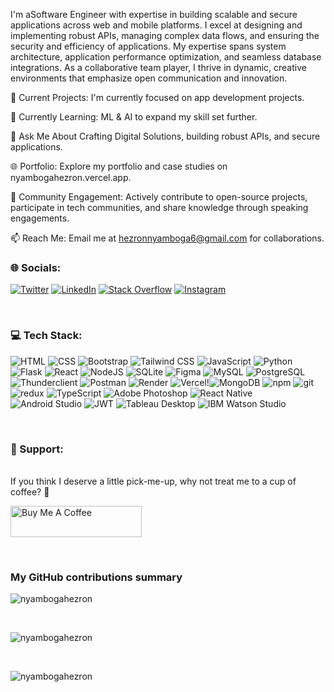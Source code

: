 I'm aSoftware Engineer with expertise in building scalable and secure applications across web and mobile platforms. I excel at designing and implementing robust APIs, managing complex data flows, and ensuring the security and efficiency of applications. My expertise spans system architecture, application performance optimization, and seamless database integrations. As a collaborative team player, I thrive in dynamic, creative environments that emphasize open communication and innovation.

🔭 Current Projects: I'm currently focused on app development projects.

🌱 Currently Learning: ML & AI to expand my skill set further.

💬 Ask Me About Crafting Digital Solutions, building robust APIs, and secure applications.

🌐 Portfolio: Explore my portfolio and case studies on nyambogahezron.vercel.app.

👥 Community Engagement: Actively contribute to open-source projects, participate in tech communities, and share knowledge through speaking engagements.

📫 Reach Me: Email me at hezronnyamboga6@gmail.com for collaborations.
<br>

<h3 align="centre">🌐 Socials:</h3>

[![Twitter](https://img.shields.io/badge/Twitter-%231DA1F2.svg?logo=Twitter&logoColor=white)](https://twitter.com/nyambogahezron)
[![LinkedIn](https://img.shields.io/badge/LinkedIn-%230077B5.svg?logo=linkedin&logoColor=white)](<https://www.linkedin.com/in/nyambogahezron/>)
[![Stack Overflow](https://img.shields.io/badge/Stack_Overflow-%23FE7A16.svg?logo=stack-overflow&logoColor=white)](https://stackoverflow.com/users/23325313/hezron-nyamboga)
[![Instagram](https://img.shields.io/badge/Instagram-%23E4405F.svg?logo=instagram&logoColor=white)](https://www.instagram.com/nyambogahezron/)

<br>

<h3 align="centre">💻 Tech Stack:</h3>

![HTML](https://img.shields.io/badge/HTML-%23E34F26?style=for-the-badge&logo=html5&logoColor=white) ![CSS](https://img.shields.io/badge/CSS-%231572B6?style=for-the-badge&logo=css3&logoColor=white) ![Bootstrap](https://img.shields.io/badge/Bootstrap-563D7C?style=for-the-badge&logo=bootstrap&logoColor=white) ![Tailwind CSS](https://img.shields.io/badge/Tailwind_CSS-%2338B2AC?style=for-the-badge&logo=tailwind-css&logoColor=white) ![JavaScript](https://img.shields.io/badge/javascript-%23323330.svg?style=for-the-badge&logo=javascript&logoColor=%23F7DF1E) ![Python](https://img.shields.io/badge/python-3670A0?style=for-the-badge&logo=python&logoColor=ffdd54) ![Flask](https://img.shields.io/badge/flask-%23000.svg?style=for-the-badge&logo=flask&logoColor=white) ![React](https://img.shields.io/badge/react-%2320232a.svg?style=for-the-badge&logo=react&logoColor=%2361DAFB) ![NodeJS](https://img.shields.io/badge/node.js-6DA55F?style=for-the-badge&logo=node.js&logoColor=white) ![SQLite](https://img.shields.io/badge/sqlite-%2307405e.svg?style=for-the-badge&logo=sqlite&logoColor=white) ![Figma](https://img.shields.io/badge/figma-%23F24E1E.svg?style=for-the-badge&logo=figma&logoColor=white) ![MySQL](https://img.shields.io/badge/mysql-%2300000f.svg?style=for-the-badge&logo=mysql&logoColor=white) ![PostgreSQL](https://img.shields.io/badge/PostgreSQL-%23316192?style=for-the-badge&logo=postgresql&logoColor=white) ![Thunderclient](https://img.shields.io/badge/Thunderclient-%23000000.svg?style=for-the-badge&logo=thunderclient&logoColor=white) ![Postman](https://img.shields.io/badge/Postman-FF6C37?style=for-the-badge&logo=postman&logoColor=white) ![Render](https://img.shields.io/badge/render-%23000000.svg?style=for-the-badge&logo=render&logoColor=white) ![Vercel](https://img.shields.io/badge/vercel-%23000000.svg?style=for-the-badge&logo=vercel&logoColor=white)!<img alt="MongoDB" src="https://img.shields.io/badge/-MongoDB-13aa52?style=flat-square&logo=mongodb&logoColor=white" /> <img alt="npm" src="https://img.shields.io/badge/-NPM-CB3837?style=flat-square&logo=npm&logoColor=white" /> <img alt="git" src="https://img.shields.io/badge/-Git-F05032?style=flat-square&logo=git&logoColor=white" /> <img alt="redux" src="https://img.shields.io/badge/-Redux-764ABC?style=flat-square&logo=redux&logoColor=white" /> <img alt="TypeScript" src="https://img.shields.io/badge/-TypeScript-007ACC?style=flat-square&logo=typescript&logoColor=white" /> <img alt="Adobe Photoshop" src="https://img.shields.io/badge/-adobe%20photoshop-30a8ff?style=flat-square&logo=adobe%20photoshop&logoColor=white" />  <img alt="React Native" src="https://img.shields.io/badge/-React%20Native-61DAFB?style=flat-square&logo=react&logoColor=white" /> <img alt="Android Studio" src="https://img.shields.io/badge/-Android%20Studio-3DDC84?style=flat-square&logo=android-studio&logoColor=white" /> <img alt="JWT" src="https://img.shields.io/badge/-JWT-000000?style=flat-square&logo=JSON%20web%20tokens&logoColor=white" /> <img alt="Tableau Desktop" src="https://img.shields.io/badge/-Tableau%20Desktop-E97627?style=flat-square&logo=tableau&logoColor=white" /> <img alt="IBM Watson Studio" src="https://img.shields.io/badge/-IBM%20Watson%20Studio-052FAD?style=flat-square&logo=IBM-Watson&logoColor=white" />


<br>

<h3 align="centre">📖 Support:</h3>
<br>
If you think I deserve a little pick-me-up, why not treat me to a cup of coffee? 🥺
<br>
<p align="centre">
  <a href="https://www.buymeacoffee.com/nyambogahezron">
    <img src="https://cdn.buymeacoffee.com/buttons/v2/default-yellow.png" height="50" width="210" alt="Buy Me A Coffee" />
  </a>
</p>

<br>

<h3>My GitHub contributions summary</h3>

<p >
  <img src="https://github-readme-stats.vercel.app/api/top-langs/?username=nyambogahezron&layout=compact&hide_border=true&langs_count=10&theme=dark" alt="nyambogahezron" />
</p>

<br>

<p >
  <img src="https://github-readme-stats.vercel.app/api?username=nyambogahezron&show_icons=true&count_private=true&include_all_commits=true&hide_border=true&theme=dark" alt="nyambogahezron" />
</p>

<br>
<p>
  <img src="https://github-readme-streak-stats.herokuapp.com/?user=nyambogahezron&theme=dark&hide_border=true" alt="nyambogahezron" />
</p>







